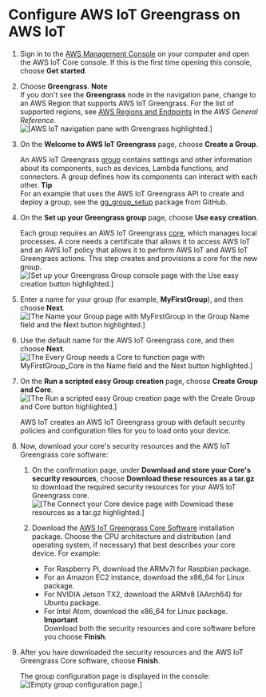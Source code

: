# Configure AWS IoT Greengrass on AWS IoT<a name="gg-config"></a>

1. Sign in to the [AWS Management Console](https://console.aws.amazon.com/) on your computer and open the AWS IoT Core console\. If this is the first time opening this console, choose **Get started**\.

1. Choose **Greengrass**\.
**Note**  
If you don't see the **Greengrass** node in the navigation pane, change to an AWS Region that supports AWS IoT Greengrass\. For the list of supported regions, see [AWS Regions and Endpoints](https://docs.aws.amazon.com/general/latest/gr/rande.html#greengrass_region) in the *AWS General Reference*\.  
![\[AWS IoT navigation pane with Greengrass highlighted.\]](http://docs.aws.amazon.com/greengrass/latest/developerguide/images/console-greengrass.png)

1. On the **Welcome to AWS IoT Greengrass** page, choose **Create a Group**\.

   An AWS IoT Greengrass [group](what-is-gg.md#gg-group) contains settings and other information about its components, such as devices, Lambda functions, and connectors\. A group defines how its components can interact with each other\.
**Tip**  
For an example that uses the AWS IoT Greengrass API to create and deploy a group, see the [ gg\_group\_setup](https://github.com/awslabs/aws-greengrass-group-setup) package from GitHub\.

1. On the **Set up your Greengrass group** page, choose **Use easy creation**\.

   Each group requires an AWS IoT Greengrass [core](gg-core.md), which manages local processes\. A core needs a certificate that allows it to access AWS IoT and an AWS IoT policy that allows it to perform AWS IoT and AWS IoT Greengrass actions\. This step creates and provisions a core for the new group\.  
![\[Set up your Greengrass Group console page with the Use easy creation button highlighted.\]](http://docs.aws.amazon.com/greengrass/latest/developerguide/images/gg-get-started-005.png)

1. Enter a name for your group \(for example, **MyFirstGroup**\), and then choose **Next**\.  
![\[The Name your Group page with MyFirstGroup in the Group Name field and the Next button highlighted.\]](http://docs.aws.amazon.com/greengrass/latest/developerguide/images/gg-get-started-006.png)

1. Use the default name for the AWS IoT Greengrass core, and then choose **Next**\.  
![\[The Every Group needs a Core to function page with MyFirstGroup_Core in the Name field and the Next button highlighted.\]](http://docs.aws.amazon.com/greengrass/latest/developerguide/images/gg-get-started-007.png)

1. On the **Run a scripted easy Group creation** page, choose **Create Group and Core**\.  
![\[The Run a scripted easy Group creation page with the Create Group and Core button highlighted.\]](http://docs.aws.amazon.com/greengrass/latest/developerguide/images/gg-get-started-008.png)

   AWS IoT creates an AWS IoT Greengrass group with default security policies and configuration files for you to load onto your device\.

1. <a name="gg-core-download"></a>Now, download your core's security resources and the AWS IoT Greengrass core software:

   1. On the confirmation page, under **Download and store your Core's security resources**, choose **Download these resources as a tar\.gz** to download the required security resources for your AWS IoT Greengrass core\.  
![\[The Connect your Core device page with Download these resources as a tar.gz highlighted.\]](http://docs.aws.amazon.com/greengrass/latest/developerguide/images/gg-get-started-009.png)

   1. Download the [AWS IoT Greengrass Core Software](what-is-gg.md#gg-core-download-tab) installation package\. Choose the CPU architecture and distribution \(and operating system, if necessary\) that best describes your core device\. For example:
      + For Raspberry Pi, download the ARMv7l for Raspbian package\.
      + For an Amazon EC2 instance, download the x86\_64 for Linux package\.
      + For NVIDIA Jetson TX2, download the ARMv8 \(AArch64\) for Ubuntu package\.
      + For Intel Atom, download the x86\_64 for Linux package\.
**Important**  
Download both the security resources and core software before you choose **Finish**\.

1. After you have downloaded the security resources and the AWS IoT Greengrass Core software, choose **Finish**\.

   The group configuration page is displayed in the console:  
![\[Empty group configuration page.\]](http://docs.aws.amazon.com/greengrass/latest/developerguide/images/gg-get-started-009.2.png)